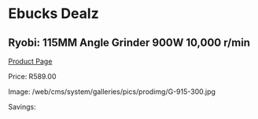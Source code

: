 
# Ebucks Dealz
## Ryobi: 115MM Angle Grinder 900W 10,000 r/min
[Product Page](https://www.ebucks.com/web/shop/productSelected.do?prodId=315085275&catId=336131693)

Price: R589.00

Image: /web/cms/system/galleries/pics/prodimg/G-915-300.jpg

Savings: 


	
